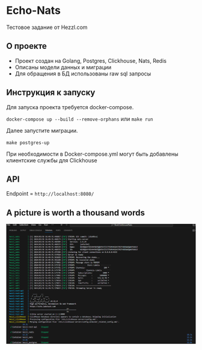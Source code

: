 # Echo-Nats
Тестовое задание от Hezzl.com
## О проекте
- Проект создан на Golang, Postgres, Clickhouse, Nats, Redis
- Описаны модели данных и миграции
- Для обращения в БД использованы raw sql запросы
## Инструкция к запуску
Для запуска проекта требуется docker-compose.

`docker-compose up --build --remove-orphans` или `make run`

Далее запустите миграции. 

`make postgres-up`

При необходимости в Docker-compose.yml могут быть добавлены клиентские службы для Clickhouse
## API
Endpoint = `http://localhost:8080/`

## A picture is worth a thousand words

<img src="./images/hezzl-run.PNG">

